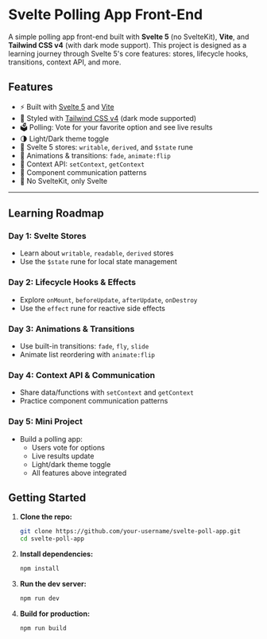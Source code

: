 # Svelte Polling App Front-End

A simple polling app front-end built with **Svelte 5** (no SvelteKit), **Vite**, and **Tailwind CSS v4** (with dark mode support). This project is designed as a learning journey through Svelte 5's core features: stores, lifecycle hooks, transitions, context API, and more.

## Features

- ⚡️ Built with [Svelte 5](https://svelte.dev/blog/svelte-5-beta) and [Vite](https://vitejs.dev/)
- 🎨 Styled with [Tailwind CSS v4](https://tailwindcss.com/) (dark mode supported)
- 🗳️ Polling: Vote for your favorite option and see live results
- 🌗 Light/Dark theme toggle
- 🏪 Svelte 5 stores: `writable`, `derived`, and `$state` rune
- 🔄 Animations & transitions: `fade`, `animate:flip`
- 🧩 Context API: `setContext`, `getContext`
- 🔁 Component communication patterns
- 🚫 No SvelteKit, only Svelte

---

## Learning Roadmap

### Day 1: Svelte Stores

- Learn about `writable`, `readable`, `derived` stores
- Use the `$state` rune for local state management

### Day 2: Lifecycle Hooks & Effects

- Explore `onMount`, `beforeUpdate`, `afterUpdate`, `onDestroy`
- Use the `effect` rune for reactive side effects

### Day 3: Animations & Transitions

- Use built-in transitions: `fade`, `fly`, `slide`
- Animate list reordering with `animate:flip`

### Day 4: Context API & Communication

- Share data/functions with `setContext` and `getContext`
- Practice component communication patterns

### Day 5: Mini Project

- Build a polling app:
  - Users vote for options
  - Live results update
  - Light/dark theme toggle
  - All features above integrated

## Getting Started

1. **Clone the repo:**

   ```bash
   git clone https://github.com/your-username/svelte-poll-app.git
   cd svelte-poll-app
   ```

2. **Install dependencies:**

   ```bash
   npm install
   ```

3. **Run the dev server:**

   ```bash
   npm run dev
   ```

4. **Build for production:**
   ```bash
   npm run build
   ```
